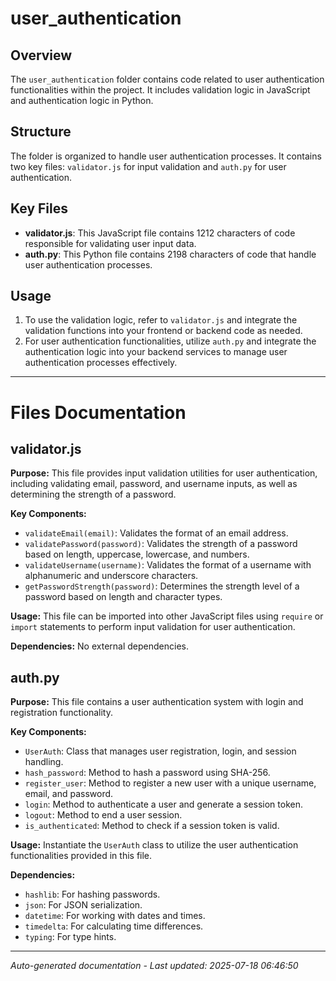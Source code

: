 # user_authentication

## Overview
The `user_authentication` folder contains code related to user authentication functionalities within the project. It includes validation logic in JavaScript and authentication logic in Python.

## Structure
The folder is organized to handle user authentication processes. It contains two key files: `validator.js` for input validation and `auth.py` for user authentication.

## Key Files
- **validator.js**: This JavaScript file contains 1212 characters of code responsible for validating user input data.
- **auth.py**: This Python file contains 2198 characters of code that handle user authentication processes.

## Usage
1. To use the validation logic, refer to `validator.js` and integrate the validation functions into your frontend or backend code as needed.
2. For user authentication functionalities, utilize `auth.py` and integrate the authentication logic into your backend services to manage user authentication processes effectively.

---

# Files Documentation

## validator.js

**Purpose:** This file provides input validation utilities for user authentication, including validating email, password, and username inputs, as well as determining the strength of a password.

**Key Components:**
- `validateEmail(email)`: Validates the format of an email address.
- `validatePassword(password)`: Validates the strength of a password based on length, uppercase, lowercase, and numbers.
- `validateUsername(username)`: Validates the format of a username with alphanumeric and underscore characters.
- `getPasswordStrength(password)`: Determines the strength level of a password based on length and character types.

**Usage:** This file can be imported into other JavaScript files using `require` or `import` statements to perform input validation for user authentication.

**Dependencies:** No external dependencies.

## auth.py

**Purpose:** This file contains a user authentication system with login and registration functionality.

**Key Components:**
- `UserAuth`: Class that manages user registration, login, and session handling.
- `hash_password`: Method to hash a password using SHA-256.
- `register_user`: Method to register a new user with a unique username, email, and password.
- `login`: Method to authenticate a user and generate a session token.
- `logout`: Method to end a user session.
- `is_authenticated`: Method to check if a session token is valid.

**Usage:** Instantiate the `UserAuth` class to utilize the user authentication functionalities provided in this file.

**Dependencies:**
- `hashlib`: For hashing passwords.
- `json`: For JSON serialization.
- `datetime`: For working with dates and times.
- `timedelta`: For calculating time differences.
- `typing`: For type hints.

---
*Auto-generated documentation - Last updated: 2025-07-18 06:46:50*

